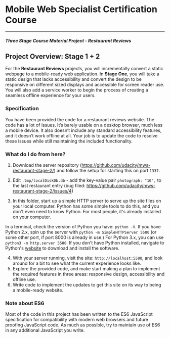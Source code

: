# Mobile Web Specialist Certification Course
---
#### _Three Stage Course Material Project - Restaurant Reviews_

## Project Overview: Stage 1 + 2

For the **Restaurant Reviews** projects, you will incrementally convert a static webpage to a mobile-ready web application. In **Stage One**, you will take a static design that lacks accessibility and convert the design to be responsive on different sized displays and accessible for screen reader use. You will also add a service worker to begin the process of creating a seamless offline experience for your users.

### Specification

You have been provided the code for a restaurant reviews website. The code has a lot of issues. It’s barely usable on a desktop browser, much less a mobile device. It also doesn’t include any standard accessibility features, and it doesn’t work offline at all. Your job is to update the code to resolve these issues while still maintaining the included functionality. 

### What do I do from here?
1. Download the server repository (https://github.com/udacity/mws-restaurant-stage-2/) and follow the setup for starting this on port `1337`. 
2. Edit `.tmp/localDiskDb.db` - add the key-value pair `photograph: "10",` to the last restaurant entry (bug filed: https://github.com/udacity/mws-restaurant-stage-2/issues/4)

3. In this folder, start up a simple HTTP server to serve up the site files on your local computer. Python has some simple tools to do this, and you don't even need to know Python. For most people, it's already installed on your computer. 

In a terminal, check the version of Python you have: `python -V`. If you have Python 2.x, spin up the server with `python -m SimpleHTTPServer 5500` (or some other port, if port 8000 is already in use.) For Python 3.x, you can use `python3 -m http.server 5500`. If you don't have Python installed, navigate to Python's [website](https://www.python.org/) to download and install the software.

4. With your server running, visit the site: `http://localhost:5500`, and look around for a bit to see what the current experience looks like.
5. Explore the provided code, and make start making a plan to implement the required features in three areas: responsive design, accessibility and offline use.
6. Write code to implement the updates to get this site on its way to being a mobile-ready website.

### Note about ES6

Most of the code in this project has been written to the ES6 JavaScript specification for compatibility with modern web browsers and future proofing JavaScript code. As much as possible, try to maintain use of ES6 in any additional JavaScript you write. 



